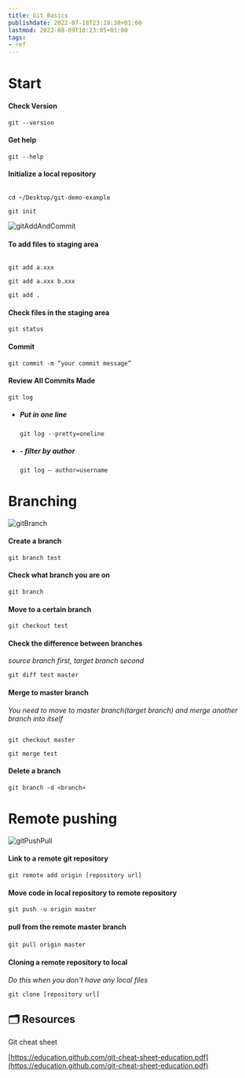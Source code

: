 ```yaml
---
title: Git Basics
publishdate: 2022-07-18T23:19:38+01:00
lastmod: 2022-08-09T10:23:05+01:00
tags: 
- ref
---
```








# Start



#### Check Version

`git --version`



#### Get help

`git --help`



#### Initialize a local repository

```

cd ~/Desktop/git-demo-example  

git init

```



![gitAddAndCommit](https://miro.medium.com/max/630/1*wEl8mJCopfqwyvaAcqExPA.png)



#### To add files to staging area

```

git add a.xxx

git add a.xxx b.xxx

git add .

```



#### Check files in the staging area

`git status`



#### Commit

`git commit -m “your commit message”`



#### Review All Commits Made

`git log`

- ##### Put in one line

	`git log --pretty=oneline`

- ##### - filter by author

	`git log — author=username`



# Branching



![gitBranch](https://miro.medium.com/max/630/1*ceMLgxzNfGhJJVOEijEGYw.png)



#### Create a branch

`git branch test`



#### Check what branch you are on

`git branch`



#### Move to a certain branch

`git checkout test`



#### Check the difference between branches

*source branch first, target branch second*

`git diff test master`



#### Merge to master branch

*You need to move to master branch(target branch) and merge another branch into itself*

```

git checkout master  

git merge test

```



#### Delete a branch

`git branch -d <branch>`



# Remote pushing



![gitPushPull](https://miro.medium.com/max/630/1*-dwyb19VcyMWgrRTGcr0ZQ.png)



#### Link to a remote git repository

`git remote add origin [repository url]`



#### Move code in local repository to remote repository

`git push -u origin master`



#### pull from the remote master branch

`git pull origin master` 



#### Cloning a remote repository to local

*Do this when you don't have any local files*

`git clone [repository url]`







## 🗂 Resources 



Git cheat sheet

[https://education.github.com/git-cheat-sheet-education.pdf](https://education.github.com/git-cheat-sheet-education.pdf)





